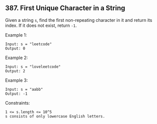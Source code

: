 ## 387. First Unique Character in a String

Given a string `s`, find the first non-repeating character in it and return its index. If it does not exist, return `-1`.

Example 1:

```
Input: s = "leetcode"
Output: 0
```

Example 2:

```
Input: s = "loveleetcode"
Output: 2
```

Example 3:

```
Input: s = "aabb"
Output: -1
```

Constraints:

```
1 <= s.length <= 10^5
s consists of only lowercase English letters.
```
